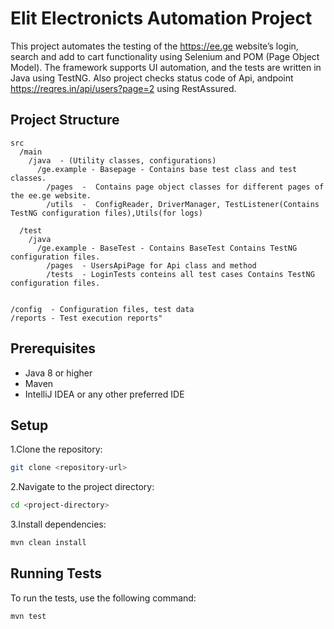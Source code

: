# Elit Electronicts Automation Project

This project automates the testing of the https://ee.ge website’s login, search and add to cart functionality using Selenium and POM (Page Object Model). The framework supports UI automation, and the tests are written in Java using TestNG.
Also project checks status code of Api, andpoint https://reqres.in/api/users?page=2 using RestAssured.


## Project Structure
```
src
  /main
    /java  - (Utility classes, configurations)
      /ge.example - Basepage - Contains base test class and test classes.
        /pages  -  Contains page object classes for different pages of the ee.ge website.
        /utils  -  ConfigReader, DriverManager, TestListener(Contains TestNG configuration files),Utils(for logs)
        
  /test
    /java
      /ge.example - BaseTest - Contains BaseTest Contains TestNG configuration files.
        /pages  - UsersApiPage for Api class and method
        /tests  - LoginTests conteins all test cases Contains TestNG configuration files.
        
      
/config  - Configuration files, test data
/reports - Test execution reports"
```


## Prerequisites

- Java 8 or higher
- Maven
- IntelliJ IDEA or any other preferred IDE
  

## Setup
  
  1.Clone the repository:  
```sh
git clone <repository-url>
``` 
  
  2.Navigate to the project directory:
  ```sh
cd <project-directory>
```
  3.Install dependencies:
  ```sh
mvn clean install
```


## Running Tests

To run the tests, use the following command:
```sh 
mvn test
```

